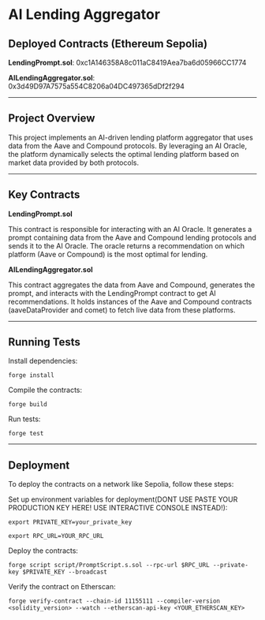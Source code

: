 # AI Lending Aggregator

## Deployed Contracts (Ethereum Sepolia)

**LendingPrompt.sol**: 0xc1A146358A8c011aC8419Aea7ba6d05966CC1774

**AILendingAggregator.sol**: 0x3d49D97A7575a554C8206a04DC497365dDf2f294

--------------

## Project Overview

This project implements an AI-driven lending platform aggregator that uses data from the Aave and Compound protocols. 
By leveraging an AI Oracle, the platform dynamically selects the optimal lending platform based on market data provided by both protocols.

--------------

## Key Contracts

**LendingPrompt.sol**

This contract is responsible for interacting with an AI Oracle. 
It generates a prompt containing data from the Aave and Compound lending protocols and sends it to the AI Oracle. 
The oracle returns a recommendation on which platform (Aave or Compound) is the most optimal for lending.

**AILendingAggregator.sol**

This contract aggregates the data from Aave and Compound, generates the prompt, and interacts with the LendingPrompt contract to get AI recommendations.
It holds instances of the Aave and Compound contracts (aaveDataProvider and comet) to fetch live data from these platforms.

--------------

## Running Tests

Install dependencies:

```forge install```

Compile the contracts:

```forge build```

Run tests:

```forge test```

--------------

## Deployment

To deploy the contracts on a network like Sepolia, follow these steps:

Set up environment variables for deployment(DONT USE PASTE YOUR PRODUCTION KEY HERE! USE INTERACTIVE CONSOLE INSTEAD!):

```export PRIVATE_KEY=your_private_key```

```export RPC_URL=YOUR_RPC_URL```

Deploy the contracts:

```forge script script/PromptScript.s.sol --rpc-url $RPC_URL --private-key $PRIVATE_KEY --broadcast```

Verify the contract on Etherscan:

```forge verify-contract --chain-id 11155111 --compiler-version <solidity_version> --watch --etherscan-api-key <YOUR_ETHERSCAN_KEY>```

